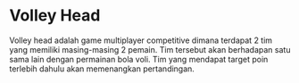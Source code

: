 # Volley Head
Volley head adalah game multiplayer competitive dimana terdapat 2 tim yang memiliki masing-masing 2 pemain. Tim tersebut akan berhadapan satu sama lain dengan permainan bola voli. Tim yang mendapat target poin terlebih dahulu akan memenangkan pertandingan. 
